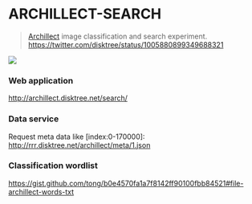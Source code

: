
# ARCHILLECT-SEARCH

>  [Archillect](http://archillect.com/) image classification and search experiment.
> https://twitter.com/disktree/status/1005880899349688321

![](https://pbs.twimg.com/media/DfbIqw3XkAgv5IJ.jpg:large)

### Web application
http://archillect.disktree.net/search/

### Data service
Request meta data like [index:0-170000]:
http://rrr.disktree.net/archillect/meta/1.json

### Classification wordlist
https://gist.github.com/tong/b0e4570fa1a7f8142ff90100fbb84521#file-archillect-words-txt
